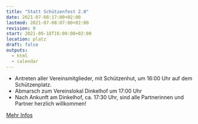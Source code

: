 ```yaml
---
title: "Statt Schützenfest 2.0"
date: 2021-07-08:17:00+02:00
lastmod: 2021-07-08:07:00+02:00
revision: 0
start: 2021-09-18T16:00:00+02:00
location: platz
draft: false
outputs:
  - html
  - calendar
---
```


- Antreten aller Vereinsmitglieder, mit Schützenhut, um 16:00 Uhr auf dem Schützenplatz.
- Abmarsch zum Vereinslokal Dinkelhof um 17:00 Uhr
- Nach Ankunft am Dinkelhof, ca. 17:30 Uhr, sind alle Partnerinnen und Partner herzlich willkommen!

[Mehr Infos](/aktuell/2021/statt_schuetzenfest)
